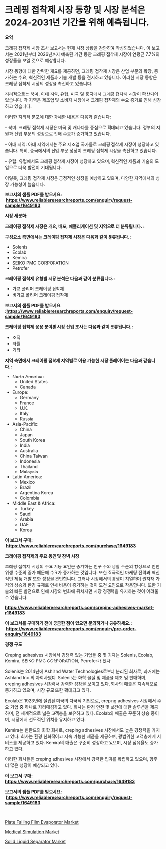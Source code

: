 <p><h1>크레핑 접착제 시장 동향 및 시장 분석은 2024-2031년 기간을 위해 예측됩니다.</h1></p><p><strong>요약</strong></p>
<p><p>크레핑 접착제 시장 조사 보고서는 현재 시장 상황을 감안하여 작성되었습니다. 이 보고서는 2021년부터 2026년까지 예측된 기간 동안 크레핑 접착제 시장이 연평균 7.7%의 성장률을 보일 것으로 예상합니다.</p><p>시장 동향에 대한 간략한 개요를 제공하면, 크레핑 접착제 시장은 산업 부문의 확장, 증가하는 수요, 혁신적인 제품과 기술 개발 등을 견지하고 있습니다. 이러한 시장 동향은 크레핑 접착제 시장의 성장을 촉진하고 있습니다.</p><p>지리적으로는 북미, 아태 지역, 유럽, 미국 및 중국에서 크레핑 접착제 시장이 확산되어 있습니다. 각 지역은 제조업 및 소비자 시장에서 크레핑 접착제의 수요 증가로 인해 성장하고 있습니다.</p><p>이러한 지리적 분포에 대한 자세한 내용은 다음과 같습니다:</p><p>- 북미: 크레핑 접착제 시장은 미국 및 캐나다를 중심으로 확대되고 있습니다. 정부의 지원과 산업 부문의 성장으로 인해 수요가 증가하고 있습니다.</p><p>- 아태 지역: 아태 지역에서는 주요 제조업 국가들로 크레핑 접착제 시장이 성장하고 있습니다. 특히, 중국에서의 산업 부문 성장이 크레핑 접착제 시장을 촉진하고 있습니다.</p><p>- 유럽: 유럽에서도 크레핑 접착제 시장이 성장하고 있으며, 혁신적인 제품과 기술의 도입으로 더욱 발전이 기대됩니다.</p><p>이렇듯, 크레핑 접착제 시장은 긍정적인 성장을 예상하고 있으며, 다양한 지역에서의 성장 가능성이 높습니다.</p></p>
<p><strong>보고서의 샘플 PDF를 받으세요: &nbsp;<a href="https://www.reliableresearchreports.com/enquiry/request-sample/1649183">https://www.reliableresearchreports.com/enquiry/request-sample/1649183</a></strong></p>
<p><strong>시장 세분화:</strong></p>
<p><strong> 크레이핑 접착제 시장은 개요, 배포, 애플리케이션 및 지역으로 더 분류됩니다. :</strong></p>
<p><strong>구성요소 측면에서는 크레이핑 접착제 시장은 다음과 같이 분류됩니다.:</strong></p>
<p><ul><li>Solenis</li><li>Ecolab</li><li>Kemira</li><li>SEIKO PMC CORPORATION</li><li>Petrofer</li></ul></p>
<p><strong> 크레이핑 접착제 유형별 시장 분석은 다음과 같이 분류됩니다.:</strong></p>
<p><ul><li>가교 폴리머 크레이핑 접착제</li><li>비가교 폴리머 크레이핑 접착제</li></ul></p>
<p><strong>보고서의 샘플 PDF를 받으세요 :<a href="https://www.reliableresearchreports.com/enquiry/request-sample/1649183">https://www.reliableresearchreports.com/enquiry/request-sample/1649183</a></strong></p>
<p><strong> 크레이핑 접착제 응용 분야별 시장 산업 조사는 다음과 같이 분류됩니다.:</strong></p>
<p><ul><li>조직</li><li>타월</li><li>기타</li></ul></p>
<p><strong>지역 측면에서 크레이핑 접착제 지역별로 이용 가능한 시장 플레이어는 다음과 같습니다.:</strong></p>
<p><ul>
    <li>
        North America:
        <ul>
            <li>United States</li>
            <li>Canada</li>
        </ul>
    </li>
    <li>
        Europe:
        <ul>
            <li>Germany</li>
            <li>France</li>
            <li>U.K.</li>
            <li>Italy</li>
            <li>Russia</li>
        </ul>
    </li>
    <li>
        Asia-Pacific:
        <ul>
            <li>China</li>
            <li>Japan</li>
            <li>South Korea</li>
            <li>India</li>
            <li>Australia</li>
            <li>China Taiwan</li>
            <li>Indonesia</li>
            <li>Thailand</li>
            <li>Malaysia</li>
        </ul>
    </li>
    <li>
        Latin America:
        <ul>
            <li>Mexico</li>
            <li>Brazil</li>
            <li>Argentina Korea</li>
            <li>Colombia</li>
        </ul>
    </li>
    <li>
        Middle East & Africa:
        <ul>
            <li>Turkey</li>
            <li>Saudi</li>
            <li>Arabia</li>
            <li>UAE</li>
            <li>Korea</li>
        </ul>
    </li>
    </ul></p>
<p><strong>이 보고서 구매: &nbsp;<a href="https://www.reliableresearchreports.com/purchase/1649183">https://www.reliableresearchreports.com/purchase/1649183</a></strong></p>
<p><strong>크레이핑 접착제의 주요 동인 및 장벽 시장</strong></p>
<p><p>크레핑 접착제 시장의 주요 기동 요인은 증가하는 인구 수와 생활 수준의 향상으로 인한 위생 수준의 증가 때문에 수요가 증가하는 것입니다. 또한 적극적인 마케팅 전략과 혁신적인 제품 개발 또한 성장을 견인합니다. 그러나 시장에서의 경쟁이 치열하며 원자재 가격의 상승과 환경 규제로 인해 비용이 증가하는 것이 도전 요인으로 작용합니다. 또한 기술의 빠른 발전으로 인해 시장의 변화에 뒤처지면 시장 경쟁력을 유지하는 것이 어려울 수 있습니다.</p></p>
<p><strong><a href="https://www.reliableresearchreports.com/creping-adhesives-market-r1649183">https://www.reliableresearchreports.com/creping-adhesives-market-r1649183</a></strong></p>
<p><strong>이 보고서를 구매하기 전에 궁금한 점이 있으면 문의하거나 공유하세요.: &nbsp;<a href="https://www.reliableresearchreports.com/enquiry/pre-order-enquiry/1649183">https://www.reliableresearchreports.com/enquiry/pre-order-enquiry/1649183</a></strong></p>
<p><strong>경쟁 구도</strong></p>
<p><p>Creping adhesives 시장에서 경쟁력 있는 기업들 중 몇 가지는 Solenis, Ecolab, Kemira, SEIKO PMC CORPORATION, Petrofer가 있다.</p><p>Solenis는 2014년에 Ashland Water Technologies로부터 분리된 회사로, 과거에는 Ashland Inc.의 자회사였다. Solenis는 화학 물질 및 제품을 제조 및 판매하며, creping adhesives 시장에서 강력한 성장을 보이고 있다. 회사의 매출은 지속적으로 증가하고 있으며, 시장 규모 또한 확대되고 있다.</p><p>Ecolab은 1923년에 설립된 미국의 다국적 기업으로, creping adhesives 시장에서 주요 기업 중 하나로 자리매김하고 있다. 회사는 환경 안전 및 보건에 대한 솔루션을 제공하며, 전 세계적으로 넓은 고객층을 보유하고 있다. Ecolab의 매출은 꾸준히 상승 중이며, 시장에서 선도적인 위치를 유지하고 있다.</p><p>Kemira는 핀란드의 화학 회사로, creping adhesives 시장에서도 높은 경쟁력을 가지고 있다. 회사는 환경 친화적이고 지속 가능한 제품을 제공하며, 광범위한 고객층에게 서비스를 제공하고 있다. Kemira의 매출은 꾸준히 성장하고 있으며, 시장 점유율도 증가하고 있다.</p><p>이러한 회사들은 creping adhesives 시장에서 강력한 입지를 확립하고 있으며, 향후 더 많은 성장이 예상되고 있다.</p></p>
<p><strong>이 보고서 구매: &nbsp; <a href="https://www.reliableresearchreports.com/purchase/1649183">https://www.reliableresearchreports.com/purchase/1649183</a></strong></p>
<p><strong>보고서의 샘플 PDF를 받으세요: &nbsp;<a href="https://www.reliableresearchreports.com/enquiry/request-sample/1649183">https://www.reliableresearchreports.com/enquiry/request-sample/1649183</a></strong><strong></strong></p>
<p>&nbsp;</p>
<p><p><a href="https://simplistic-meeting-7ee.notion.site/Plate-Falling-Film-Evaporator-Market-The-Key-To-Successful-Business-Strategy-Forecast-Till-2031-912f3ef196a14e1eafb8949433750d63">Plate Falling Film Evaporator Market</a></p><p><a href="https://nifty-kite-d51.notion.site/Medical-Simulation-Market-The-Key-To-Successful-Business-Strategy-Forecast-Till-2031-fd6b3ea70d99451d9778b02e1e803d2d">Medical Simulation Market</a></p><p><a href="https://github.com/WillieWoodard/Market-Research-Report-List-4/blob/main/solid-liquid-separator-market.md">Solid Liquid Separator Market</a></p></p>